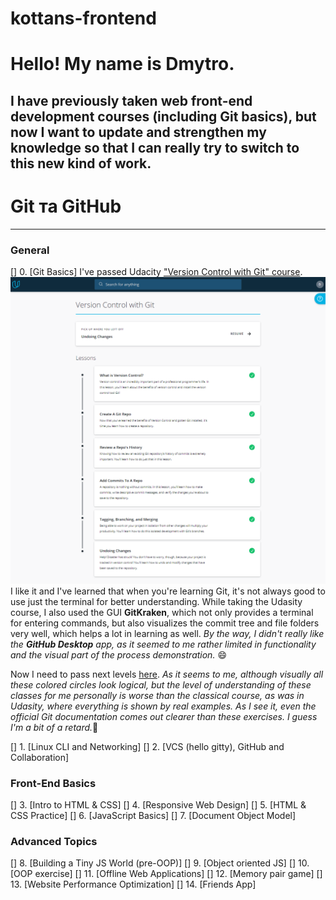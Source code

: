 # kottans-frontend
# Hello! My name is Dmytro.

I have previously taken web front-end development courses (including Git basics), but now I want to update and strengthen my knowledge so that I can really try to switch to this new kind of work.
---
# Git та GitHub
---
### General
 [] 0. [Git Basics]
I've passed Udacity ["Version Control with Git" course](https://learn.udacity.com/courses/ud123).
![This is my progress there](/img/udacity-course-ud123.png)
I like it and I've learned that when you're learning Git, it's not always good to use just the terminal for better understanding. While taking the Udasity course, I also used the GUI **GitKraken**, which not only provides a terminal for entering commands, but also visualizes the commit tree and file folders very well, which helps a lot in learning as well.
*By the way, I didn't really like the **GitHub Desktop** app, as it seemed to me rather limited in functionality and the visual part of the process demonstration.* :smile:

Now I need to pass next levels [here](https://learngitbranching.js.org/).
*As it seems to me, although visually all these colored circles look logical, but the level of understanding of these classes for me personally is worse than the classical course, as was in Udasity, where everything is shown by real examples. As I see it, even the official Git documentation comes out clearer than these exercises. I guess I'm a bit of a retard.*:grimacing:

 []  1. [Linux CLI and Networking]
 []  2. [VCS (hello gitty), GitHub and Collaboration]

### Front-End Basics
 []  3. [Intro to HTML & CSS]
 []  4. [Responsive Web Design]
 []  5. [HTML & CSS Practice]
 []  6. [JavaScript Basics]
 []  7. [Document Object Model]

### Advanced Topics
[]  8. [Building a Tiny JS World (pre-OOP)]
[]  9. [Object oriented JS]
[]  10. [OOP exercise]
[]  11. [Offline Web Applications]
[]  12. [Memory pair game]
[]  13. [Website Performance Optimization]
[]  14. [Friends App]